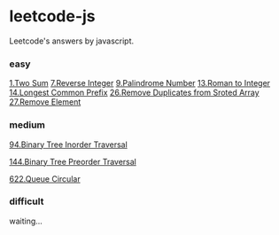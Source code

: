 # leetcode-js
Leetcode's answers by javascript.

### easy

[1.Two Sum](/1.Two_Sum.js)
[7.Reverse Integer](/7.Reverse_Integer.js)
[9.Palindrome Number](/9.Palindrome_Number.js)
[13.Roman to Integer](/13.Roman_to_Integer.js)
[14.Longest Common Prefix](/14.Longest_Common_Prefix.js)
[26.Remove Duplicates from Sroted Array](/26.Remove_Duplicates_from_Sroted_Array.js)
[27.Remove Element](/27.Remove_Element.js)

### medium
[94.Binary Tree Inorder Traversal](/94.Binary_Tree_Inorder_Traversal.js)

[144.Binary Tree Preorder Traversal](/144.Binary_Tree_Preorder_Traversal.js)

[622.Queue Circular](/622.Queue_Circular.js)


### difficult
waiting...